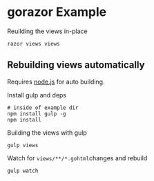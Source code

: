 # gorazor Example

Reuilding the views in-place

    razor views views

## Rebuilding views automatically

Requires [node.js](http://nodejs.org) for auto building.

Install gulp and deps

    # inside of example dir
    npm install gulp -g
    npm install

Building the views with gulp

    gulp views

Watch for `views/**/*.gohtml`changes and rebuild

    gulp watch
